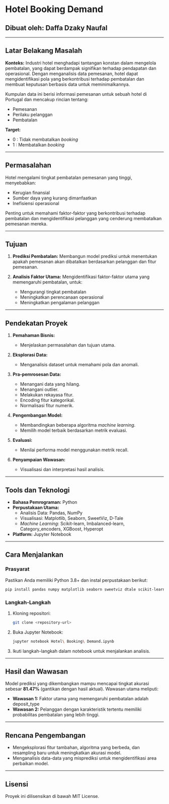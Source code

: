 # Hotel Booking Demand

## Dibuat oleh: Daffa Dzaky Naufal

---

## Latar Belakang Masalah
**Konteks:**
Industri hotel menghadapi tantangan konstan dalam mengelola pembatalan, yang dapat berdampak signifikan terhadap pendapatan dan operasional. Dengan menganalisis data pemesanan, hotel dapat mengidentifikasi pola yang berkontribusi terhadap pembatalan dan membuat keputusan berbasis data untuk meminimalkannya. 

Kumpulan data ini berisi informasi pemesanan untuk sebuah hotel di Portugal dan mencakup rincian tentang:
- Pemesanan
- Perilaku pelanggan
- Pembatalan

**Target:**
- 0 : Tidak membatalkan *booking*
- 1 : Membatalkan *booking*

---

## Permasalahan
Hotel mengalami tingkat pembatalan pemesanan yang tinggi, menyebabkan:
- Kerugian finansial
- Sumber daya yang kurang dimanfaatkan
- Inefisiensi operasional

Penting untuk memahami faktor-faktor yang berkontribusi terhadap pembatalan dan mengidentifikasi pelanggan yang cenderung membatalkan pemesanan mereka.

---

## Tujuan
1. **Prediksi Pembatalan:**
   Membangun model prediksi untuk menentukan apakah pemesanan akan dibatalkan berdasarkan pelanggan dan fitur pemesanan.

2. **Analisis Faktor Utama:**
   Mengidentifikasi faktor-faktor utama yang memengaruhi pembatalan, untuk:
   - Mengurangi tingkat pembatalan
   - Meningkatkan perencanaan operasional
   - Meningkatkan pengalaman pelanggan

---

## Pendekatan Proyek
1. **Pemahaman Bisnis:**
   - Menjelaskan permasalahan dan tujuan utama.

2. **Eksplorasi Data:**
   - Menganalisis dataset untuk memahami pola dan anomali.

3. **Pra-pemrosesan Data:**
   - Menangani data yang hilang.
   - Menangani outlier.
   - Melakukan rekayasa fitur.
   - Encoding fitur kategorikal.
   - Normalisasi fitur numerik.

4. **Pengembangan Model:**
   - Membandingkan beberapa algoritma *machine learning*.
   - Memilih model terbaik berdasarkan metrik evaluasi.

5. **Evaluasi:**
   - Menilai performa model menggunakan metrik recall.

6. **Penyampaian Wawasan:**
   - Visualisasi dan interpretasi hasil analisis.

---

## Tools dan Teknologi
- **Bahasa Pemrograman:** Python
- **Perpustakaan Utama:**
  - Analisis Data: Pandas, NumPy
  - Visualisasi: Matplotlib, Seaborn, SweetViz, D-Tale
  - *Machine Learning*: Scikit-learn, Imbalanced-learn, Category_encoders, XGBoost, Hyperopt
- **Platform:** Jupyter Notebook

---

## Cara Menjalankan
### Prasyarat
Pastikan Anda memiliki Python 3.8+ dan instal perpustakaan berikut:
```bash
pip install pandas numpy matplotlib seaborn sweetviz dtale scikit-learn imblearn category_encoders xgboost hyperopt
```

### Langkah-Langkah
1. Kloning repositori:
   ```bash
   git clone <repository-url>
   ```
2. Buka Jupyter Notebook:
   ```bash
   jupyter notebook Hotel\ Booking\ Demand.ipynb
   ```
3. Ikuti langkah-langkah dalam notebook untuk menjalankan analisis.

---

## Hasil dan Wawasan
Model prediksi yang dikembangkan mampu mencapai tingkat akurasi sebesar **81.47%** (gantikan dengan hasil aktual). Wawasan utama meliputi:
- **Wawasan 1:** Faktor utama yang memengaruhi pembatalan adalah deposit_type
- **Wawasan 2:** Pelanggan dengan karakteristik tertentu memiliki probabilitas pembatalan yang lebih tinggi.

---

## Rencana Pengembangan
- Mengeksplorasi fitur tambahan, algoritma yang berbeda, dan resampling baru untuk meningkatkan akurasi model.
- Menganalisis data-data yang misprediksi untuk mengidentifikasi area perbaikan model.

---

## Lisensi
Proyek ini dilisensikan di bawah MIT License.

